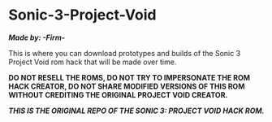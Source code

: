 # Sonic-3-Project-Void
**_Made by: -Firm-_**

This is where you can download prototypes and builds of the Sonic 3 Project Void rom hack that will be made over time.

**DO NOT RESELL THE ROMS, DO NOT TRY TO IMPERSONATE THE ROM HACK CREATOR, DO NOT SHARE MODIFIED VERSIONS OF THIS ROM WITHOUT CREDITING THE ORIGINAL PROJECT VOID CREATOR.**

**_THIS IS THE ORIGINAL REPO OF THE SONIC 3: PROJECT VOID HACK ROM._**
